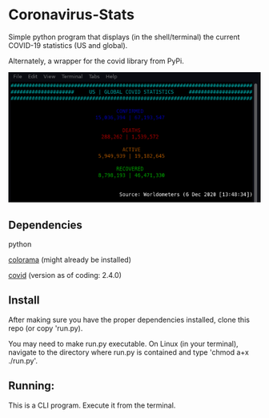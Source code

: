 # Coronavirus-Stats

Simple python program that displays (in the shell/terminal) the current COVID-19 statistics (US and global).

Alternately, a wrapper for the covid library from PyPi.

![Screenshot](docs/images/screenshot.png)

## Dependencies

python

[colorama](https://pypi.org/project/colorama/) (might already be installed)

[covid](https://pypi.org/project/covid/) (version as of coding: 2.4.0)

## Install

After making sure you have the proper dependencies installed, clone this repo (or copy 'run.py).

You may need to make run.py executable. 
On Linux (in your terminal), navigate to the directory where run.py is contained and type 'chmod a+x ./run.py'.

## Running:

This is a CLI program. Execute it from the terminal.

